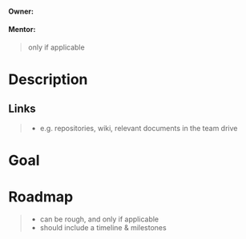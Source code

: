 #### Owner:

#### Mentor:
> only if applicable

# Description

## Links
> + e.g. repositories, wiki, relevant documents in the team drive

# Goal

# Roadmap
> + can be rough, and only if applicable
> + should include a timeline & milestones
